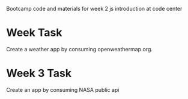 Bootcamp code and materials for week 2 js introduction at code center
# Week Task
Create a weather app by consuming openweathermap.org.

# Week 3 Task
Create an app by consuming NASA public api